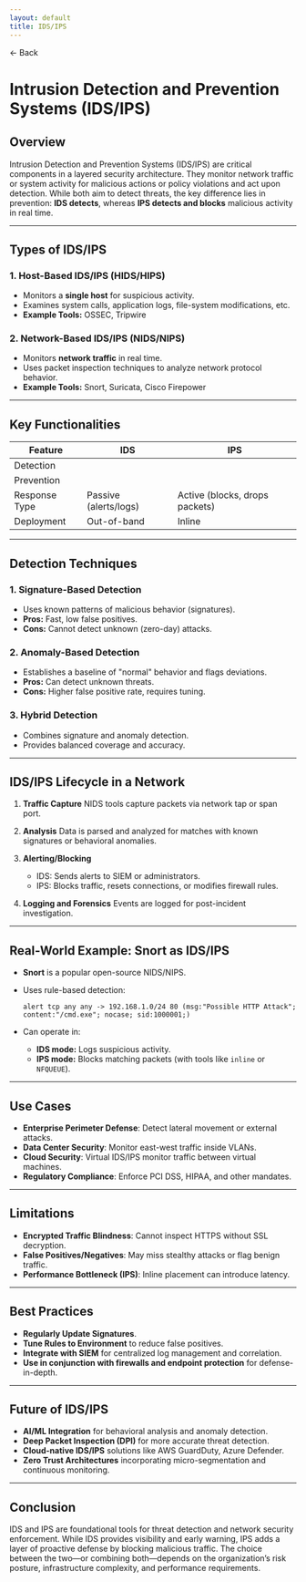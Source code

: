 ```yaml
---
layout: default 
title: IDS/IPS
---
```


<a href="https://anish7600.github.io/technical-writeups" style="text-decoration: none;">← Back</a>


# Intrusion Detection and Prevention Systems (IDS/IPS)

## Overview

Intrusion Detection and Prevention Systems (IDS/IPS) are critical components in a layered security architecture. They monitor network traffic or system activity for malicious actions or policy violations and act upon detection. While both aim to detect threats, the key difference lies in prevention: **IDS detects**, whereas **IPS detects and blocks** malicious activity in real time.

---

## Types of IDS/IPS

### 1. **Host-Based IDS/IPS (HIDS/HIPS)**

* Monitors a **single host** for suspicious activity.
* Examines system calls, application logs, file-system modifications, etc.
* **Example Tools:** OSSEC, Tripwire

### 2. **Network-Based IDS/IPS (NIDS/NIPS)**

* Monitors **network traffic** in real time.
* Uses packet inspection techniques to analyze network protocol behavior.
* **Example Tools:** Snort, Suricata, Cisco Firepower

---

## Key Functionalities

| Feature       | IDS                   | IPS                            |
| ------------- | --------------------- | ------------------------------ |
| Detection     |                      |                               |
| Prevention    |                      |                               |
| Response Type | Passive (alerts/logs) | Active (blocks, drops packets) |
| Deployment    | Out-of-band           | Inline                         |

---

## Detection Techniques

### 1. **Signature-Based Detection**

* Uses known patterns of malicious behavior (signatures).
* **Pros:** Fast, low false positives.
* **Cons:** Cannot detect unknown (zero-day) attacks.

### 2. **Anomaly-Based Detection**

* Establishes a baseline of "normal" behavior and flags deviations.
* **Pros:** Can detect unknown threats.
* **Cons:** Higher false positive rate, requires tuning.

### 3. **Hybrid Detection**

* Combines signature and anomaly detection.
* Provides balanced coverage and accuracy.

---

## IDS/IPS Lifecycle in a Network

1. **Traffic Capture**
   NIDS tools capture packets via network tap or span port.

2. **Analysis**
   Data is parsed and analyzed for matches with known signatures or behavioral anomalies.

3. **Alerting/Blocking**

   * IDS: Sends alerts to SIEM or administrators.
   * IPS: Blocks traffic, resets connections, or modifies firewall rules.

4. **Logging and Forensics**
   Events are logged for post-incident investigation.

---

## Real-World Example: Snort as IDS/IPS

* **Snort** is a popular open-source NIDS/NIPS.
* Uses rule-based detection:

  ```snort
  alert tcp any any -> 192.168.1.0/24 80 (msg:"Possible HTTP Attack"; content:"/cmd.exe"; nocase; sid:1000001;)
  ```
* Can operate in:

  * **IDS mode:** Logs suspicious activity.
  * **IPS mode:** Blocks matching packets (with tools like `inline` or `NFQUEUE`).

---

## Use Cases

* **Enterprise Perimeter Defense**: Detect lateral movement or external attacks.
* **Data Center Security**: Monitor east-west traffic inside VLANs.
* **Cloud Security**: Virtual IDS/IPS monitor traffic between virtual machines.
* **Regulatory Compliance**: Enforce PCI DSS, HIPAA, and other mandates.

---

## Limitations

* **Encrypted Traffic Blindness**: Cannot inspect HTTPS without SSL decryption.
* **False Positives/Negatives**: May miss stealthy attacks or flag benign traffic.
* **Performance Bottleneck (IPS)**: Inline placement can introduce latency.

---

## Best Practices

* **Regularly Update Signatures**.
* **Tune Rules to Environment** to reduce false positives.
* **Integrate with SIEM** for centralized log management and correlation.
* **Use in conjunction with firewalls and endpoint protection** for defense-in-depth.

---

## Future of IDS/IPS

* **AI/ML Integration** for behavioral analysis and anomaly detection.
* **Deep Packet Inspection (DPI)** for more accurate threat detection.
* **Cloud-native IDS/IPS** solutions like AWS GuardDuty, Azure Defender.
* **Zero Trust Architectures** incorporating micro-segmentation and continuous monitoring.

---

## Conclusion

IDS and IPS are foundational tools for threat detection and network security enforcement. While IDS provides visibility and early warning, IPS adds a layer of proactive defense by blocking malicious traffic. The choice between the two—or combining both—depends on the organization’s risk posture, infrastructure complexity, and performance requirements.
